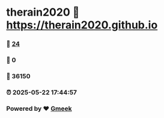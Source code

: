 # therain2020 :link: https://therain2020.github.io 
### :page_facing_up: [24](https://therain2020.github.io/tag.html) 
### :speech_balloon: 0 
### :hibiscus: 36150 
### :alarm_clock: 2025-05-22 17:44:57 
### Powered by :heart: [Gmeek](https://github.com/Meekdai/Gmeek)
